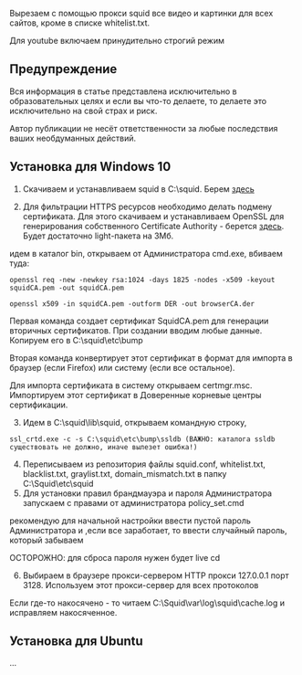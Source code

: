 Вырезаем с помощью прокси squid все видео и картинки для всех сайтов, кроме в списке whitelist.txt.

Для youtube включаем принудительно строгий режим 


Предупреждение
------------
Вся информация в статье представлена исключительно в образовательных целях и если вы что-то делаете, то делаете это исключительно на свой страх и риск.

Автор публикации не несёт ответственности за любые последствия ваших необдуманных действий.

Установка для Windows 10
------------   

1. Скачиваем и устанавливаем squid в C:\squid. Берем [здесь](http://squid.diladele.com/)

2. Для фильтрации HTTPS ресурсов необходимо делать подмену сертификата. Для этого скачиваем и устанавливаем OpenSSL  для генерирования собственного Certificate Authority - берется [здесь](https://slproweb.com/products/Win32OpenSSL.html). Будет достаточно light-пакета на 3Мб.

идем в каталог bin, открываем от Администратора cmd.exe, вбиваем туда:
```
openssl req -new -newkey rsa:1024 -days 1825 -nodes -x509 -keyout squidCA.pem -out squidCA.pem

openssl x509 -in squidCA.pem -outform DER -out browserCA.der 
```
Первая команда создает сертификат SquidCA.pem для генерации вторичных сертификатов. При создании вводим любые данные. Копируем его в C:\squid\etc\bump

Вторая команда конвертирует этот сертификат в формат для импорта в браузер (если Firefox) или систему (если все остальное). 

Для импорта сертификата в систему открываем certmgr.msc. Импортируем этот сертификат в Доверенные корневые центры сертификации.

3. Идем в C:\squid\lib\squid, открываем командную строку,
```
ssl_crtd.exe -c -s C:\squid\etc\bump\ssldb (ВАЖНО: каталога ssldb существовать не должно, иначе вылезет ошибка!)
```
4. Переписываем из репозитория файлы squid.conf, whitelist.txt, blacklist.txt, graylist.txt, domain_mismatch.txt в папку C:\Squid\etc\squid
5. Для установки правил брандмауэра и пароля Администратора запускаем с правами от администратора policy_set.cmd

рекомендую для начальной настройки ввести пустой пароль Администратора и ,если все заработает, то ввести случайный пароль, который забываем

ОСТОРОЖНО: для сброса пароля нужен будет live cd

6. Выбираем в браузере прокси-сервером HTTP прокси 127.0.0.1 порт 3128. Используем этот прокси-сервер для всех протоколов

Если где-то накосячено - то читаем C:\Squid\var\log\squid\cache.log и исправляем накосяченное.

Установка для Ubuntu
------------ 
...
